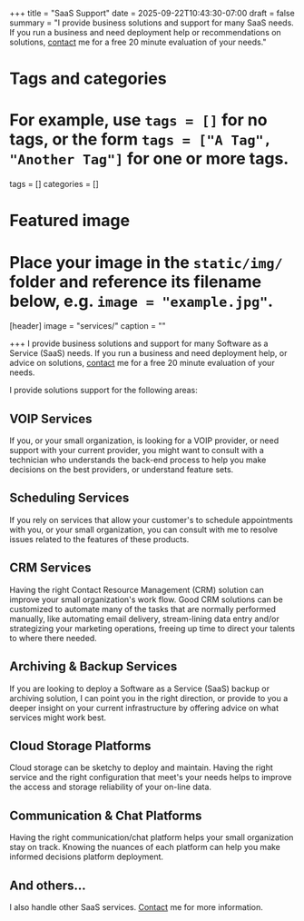 +++
title = "SaaS Support"
date = 2025-09-22T10:43:30-07:00
draft = false
summary = "I provide business solutions and support for many SaaS needs. If you run a business and need deployment help or recommendations on solutions, [contact](#contact) me for a free 20 minute evaluation of your needs."
# Tags and categories
# For example, use `tags = []` for no tags, or the form `tags = ["A Tag", "Another Tag"]` for one or more tags.
tags = []
categories = []

# Featured image
# Place your image in the `static/img/` folder and reference its filename below, e.g. `image = "example.jpg"`.
[header]
image = "services/"
caption = ""

+++
I provide business solutions and support for many Software as a Service (SaaS) needs. If you run a business and need deployment help, or advice on solutions, [contact](#contact) me for a free 20 minute evaluation of your needs.

I provide solutions support for the following areas:

## VOIP Services
If you, or your small organization, is looking for a VOIP provider, or need support with your current provider, you might want to consult with a technician who understands the back-end process to help you make decisions on the best providers, or understand feature sets.

## Scheduling Services
If you rely on services that allow your customer's to schedule appointments with you, or your small organization, you can consult with me to resolve issues related to the features of these products.

## CRM Services
Having the right Contact Resource Management (CRM) solution can improve your small organization's work flow. Good CRM solutions can be customized to automate many of the tasks that are normally performed manually, like automating email delivery, stream-lining data entry and/or strategizing your marketing operations, freeing up time to direct your talents to where there needed.

## Archiving & Backup Services
If you are looking to deploy a Software as a Service (SaaS) backup or archiving solution, I can point you in the right direction, or provide to you a deeper insight on your current infrastructure by offering advice on what services might work best.

## Cloud Storage Platforms
Cloud storage can be sketchy to deploy and maintain. Having the right service and the right configuration that meet's your needs helps to improve the access and storage reliability of your on-line data.

## Communication & Chat Platforms
Having the right communication/chat platform helps your small organization stay on track. Knowing the nuances of each platform can help you make informed decisions platform deployment.

## And others...
I also handle other SaaS services. [Contact](/#Contact) me for more information.